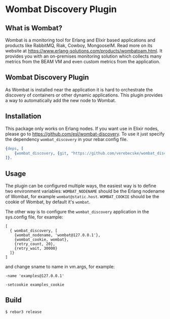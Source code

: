 # Wombat Discovery Plugin

## What is Wombat?

Wombat is a monitoring tool for Erlang and Elixir based applications and products like RabbitMQ, Riak, Cowboy, MongooseIM. Read more on its website at https://www.erlang-solutions.com/products/wombatoam.html. It provides you with an on-premises monitoring solution which collects many metrics from the BEAM VM and even custom metrics from the application.

## Wombat Discovery Plugin

As Wombat is installed near the application it is hard to orchestrate the discovery of containers or other dynamic applications. This plugin provides a way to automatically add the new node to Wombat.

## Installation

This package only works on Erlang nodes. If you want use in Elixir nodes, please go to https://github.com/esl/wombat-discovery. To use it just specify the dependency `wombat_discovery` in your rebar.config file.

```erlang
{deps, [
	{wombat_discovery, {git, "https://github.com/verebecske/wombat_discovery.git", {branch, "master"}}}
]}.
```

## Usage

The plugin can be configured multiple ways, the easiest way is to define two environment variables:
`WOMBAT_NODENAME` should be the Erlang nodename of Wombat, for example `wombat@static.host`.
`WOMBAT_COOKIE` should be the cookie of Wombat, by default it's `wombat`.

The other way is to configure the `wombat_discovery` application in the sys.config file, for example:

```elang
[
  { wombat_discovery, [
  	{wombat_nodename, 'wombat@127.0.0.1'},
  	{wombat_cookie, wombat},
  	{retry_count, 20},
  	{retry_wait, 30000}
  ]}
]
  ```

and change sname to name in vm.args, for example:
```elang
-name 'examples@127.0.0.1'

-setcookie examples_cookie
  ```

Build
-----

    $ rebar3 release
